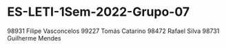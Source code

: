 # ES-LETI-1Sem-2022-Grupo-07
98931 Filipe Vasconcelos
99227 Tomás Catarino
98472 Rafael Silva
98731 Guilherme Mendes
